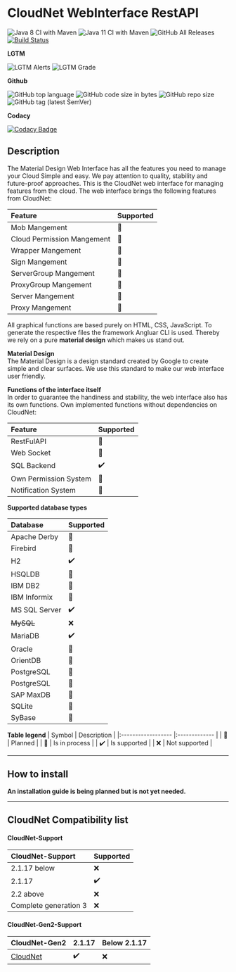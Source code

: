 # CloudNet WebInterface RestAPI

![Java 8 CI with Maven](https://github.com/TheMadfixLab/CloudNet-WebInterface/workflows/Java%208%20CI%20with%20Maven/badge.svg)
![Java 11 CI with Maven](https://github.com/TheMadfixLab/CloudNet-WebInterface/workflows/Java%2011%20CI%20with%20Maven/badge.svg)
![GitHub All Releases](https://img.shields.io/github/downloads/TheMadfixLab/CloudNet-WebInterface/total?color=%23000&logoColor=%23000)
[![Build Status](https://travis-ci.com/TheMadfixLab/CloudNet-WebInterface.svg?branch=master)](https://travis-ci.com/TheMadfixLab/CloudNet-WebInterface)

**LGTM**

![LGTM Alerts](https://img.shields.io/lgtm/alerts/github/TheMadfixLab/CloudNet-WebInterface)
![LGTM Grade](https://img.shields.io/lgtm/grade/java/github/TheMadfixLab/CloudNet-WebInterface)

**Github**

![GitHub top language](https://img.shields.io/github/languages/top/TheMadfixLab/CloudNet-WebInterface)
![GitHub code size in bytes](https://img.shields.io/github/languages/code-size/TheMadfixLab/CloudNet-WebInterface)
![GitHub repo size](https://img.shields.io/github/repo-size/TheMadfixLab/CloudNet-WebInterface)
![GitHub tag (latest SemVer)](https://img.shields.io/github/v/tag/TheMadfixLab/CloudNet-WebInterface?sort=semver)

**Codacy**

[![Codacy Badge](https://app.codacy.com/project/badge/Grade/b86ae50e79d443f8963365596139a3c0)](https://www.codacy.com/gh/TheMadfixLab/CloudNet-WebInterface?utm_source=github.com&amp;utm_medium=referral&amp;utm_content=TheMadfixLab/CloudNet-WebInterface&amp;utm_campaign=Badge_Grade)

## Description
The Material Design Web Interface has all the features you need to manage your Cloud Simple and easy.
We pay attention to quality, stability and future-proof approaches.
This is the CloudNet web interface for managing features from the cloud. The web interface brings the following features from CloudNet:

| Feature                    | Supported |
|:-------------------------- |:--------- |
| Mob Mangement              | :hammer:  |
| Cloud Permission Mangement | :rocket:  |
| Wrapper Mangement          | :rocket:  |
| Sign Mangement             | :rocket:  |
| ServerGroup Mangement      | :rocket:  |
| ProxyGroup Mangement       | :rocket:  |
| Server Mangement           | :rocket:  |
| Proxy Mangement            | :rocket:  |

All graphical functions are based purely on HTML, CSS, JavaScript. To generate the respective files the framework Angluar CLI is used. Thereby we rely on a pure **material design** which makes us stand out.

**Material Design**  
The Material Design is a design standard created by Google to create simple and clear surfaces. We use this standard to make our web interface user friendly.

**Functions of the interface itself**  
In order to guarantee the handiness and stability, the web interface also has its own functions. 
Own implemented functions without dependencies on CloudNet:

| Feature               | Supported          |
|:--------------------- |:------------------ |
| RestFulAPI            | :rocket:           |
| Web Socket            | :rocket:           |
| SQL Backend           | :heavy_check_mark: |
| Own Permission System | :rocket:           |
| Notification System   | :rocket:           |

**Supported database types**

| Database         | Supported          | 
|:---------------- |:------------------ |
| Apache Derby     | :rocket:           |
| Firebird         | :rocket:           |
| H2               | :heavy_check_mark: |
| HSQLDB           | :rocket:           |
| IBM DB2          | :rocket:           |
| IBM Informix     | :rocket:           |
| MS SQL Server    | :heavy_check_mark: |
| ~~MySQL~~        | :x:                |
| MariaDB          | :heavy_check_mark: |
| Oracle           | :rocket:           |
| OrientDB         | :rocket:           |
| PostgreSQL       | :rocket:           |
| PostgreSQL       | :rocket:           |
| SAP MaxDB        | :rocket:           |
| SQLite           | :rocket:           |
| SyBase           | :rocket:           |

**Table legend**
| Symbol             | Description   |
|:------------------ |:------------- |
| :rocket:           | Planned       |
| :hammer:           | Is in process |
| :heavy_check_mark: | Is supported  |
| :x:                | Not supported |

---  
## How to install  
**An installation guide is being planned but is not yet needed.**

---  

## CloudNet Compatibility list 
#### CloudNet-Support

 | CloudNet-Support      | Supported          | 
 |:--------------------- |:------------------ |
 | 2.1.17 below          | :x:                |
 | 2.1.17                | :heavy_check_mark: |
 | 2.2 above             | :x:                |
 | Complete generation 3 | :x:                |
 
#### CloudNet-Gen2-Support
 | CloudNet-Gen2                                           | 2.1.17             | Below 2.1.17 |
 |:------------------------------------------------------- |:------------------ |:------------ |
 | [CloudNet](https://github.com/CloudNetService/CloudNet) | :heavy_check_mark: | :x:          |